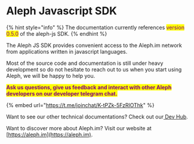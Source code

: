 # Aleph Javascript SDK

{% hint style="info" %}
The documentation currently references <mark style="color:purple;">version 0.5.0</mark> of the aleph-js SDK.
{% endhint %}



The Aleph JS SDK provides convenient access to the Aleph.im network  from applications written in javascript languages. &#x20;



Most of the source code and documentation is still under heavy development so do not hesitate to reach out to us when you start using Aleph, we will be happy to help you.

<mark style="color:purple;">**Ask us questions, give us feedback and interact with other Aleph developers on our developer telegram chat.**</mark>

{% embed url="https://t.me/joinchat/K-tPZk-5FzRlOThk" %}



Want to see our other technical documentations? Check out our[ Dev Hub](https://aleph-im.gitbook.io/aleph-docs/).

Want to discover more about Aleph.im? Visit our website at [https://aleph.im](https://aleph.im).


